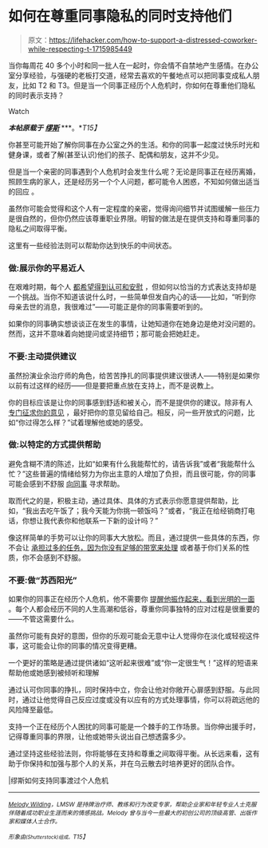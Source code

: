 # 如何在尊重同事隐私的同时支持他们

> 原文：<https://lifehacker.com/how-to-support-a-distressed-coworker-while-respecting-t-1715985449>

当你每周花 40 多个小时和同一批人在一起时，你会情不自禁地产生感情。在办公室分享经验，与强硬的老板打交道，经常去喜欢的午餐地点可以把同事变成私人朋友，比如 T2 和 T3。但是当一个同事正经历个人危机时，你如何在尊重他们隐私的同时表示支持？

Watch

***本帖原载于*** [***缪斯***](https://www.themuse.com/advice/how-to-support-a-coworker-through-a-personal-crisis-without-crossing-the-line) ***。**T15】*

你甚至可能开始了解你同事在办公室之外的生活。和你的同事一起度过快乐时光和健身课，或者了解(甚至认识)他们的孩子、配偶和朋友，这并不少见。

但是当一个亲密的同事遇到个人危机时会发生什么呢？无论是同事正在经历离婚，照顾生病的家人，还是经历另一个个人问题，都可能令人困惑，不知如何做出适当的回应 。

虽然你可能会觉得和这个人有一定程度的亲密，觉得询问细节并试图缓解一些压力是很自然的，但你仍然应该尊重职业界限。明智的做法是在提供支持和尊重同事的隐私之间取得平衡。

这里有一些经验法则可以帮助你达到快乐的中间状态。

### 做:展示你的平易近人

在艰难时期，每个人 [都希望得到认可和安慰](https://www.themuse.com/advice/the-simple-step-that-will-get-you-through-a-crisis) ，但如何以恰当的方式表达支持却是一个挑战。当你不知道该说什么时，一些简单但发自内心的话——比如，“听到你母亲去世的消息，我很难过”——可能正是你的同事需要听到的。

如果你的同事确实想谈谈正在发生的事情，让她知道你在她身边是绝对没问题的。然而，这并不意味着向她提问或坚持细节；那可能会把她赶走。

### **不要:主动提供建议**

虽然扮演业余治疗师的角色，给苦苦挣扎的同事提供建议很诱人——特别是如果你以前有过这样的经历——但是要把重点放在支持上，而不是说教上。

你的目标应该是让你的同事感到舒适和被关心，而不是提供你的建议。除非有人 [专门征求你的意见](https://www.themuse.com/advice/a-simple-test-that-will-help-you-tell-if-youre-getting-bad-advice) ，最好把你的意见留给自己。相反，问一些开放式的问题，比如“你过得怎么样？”试着理解他或她的感受。

### 做:以特定的方式提供帮助

避免含糊不清的陈述，比如“如果有什么我能帮忙的，请告诉我”或者“我能帮什么忙？”这些普遍的情绪给努力为你出主意的人增加了负担，而且很可能，你的同事可能会感到不舒服 [向同事](https://www.themuse.com/advice/how-not-to-annoy-your-contacts-when-youre-asking-for-help) 寻求帮助。

取而代之的是，积极主动，通过具体、具体的方式表示你愿意提供帮助，比如，“我出去吃午饭了；我今天能为你挑一顿饭吗？”或者，“我正在给经销商打电话，你想让我代表你和他联系一下新的设计吗？”

像这样简单的手势可以让你的同事大大放松。而且，通过提供一些具体的东西，你不会让 [承担过多的任务，因为你没有足够的带宽来处理](https://www.themuse.com/advice/5-unexpected-ways-to-deal-when-youre-overwhelmed-at-work) 或者基于你们关系的性质，你不会感到不舒服。

### **不要:做“苏西阳光”**

如果你的同事正在经历个人危机，他不需要你 [提醒他振作起来，看到光明的一面](https://www.themuse.com/advice/how-to-become-the-most-positive-person-in-your-office) 。每个人都会经历不同的人生高潮和低谷，尊重你同事独特的应对过程是很重要的——不管这需要什么。

虽然你可能有良好的意图，但你的乐观可能会无意中让人觉得你在淡化或轻视这件事，这可能会让你的同事的情况变得更糟。

一个更好的策略是通过提供诸如“这听起来很难”或“你一定很生气！”这样的短语来帮助他或她感到被倾听和理解

通过认可你同事的挣扎，同时保持中立，你会让他对你敞开心扉感到舒服。与此同时，通过让他觉得自己反应过度或没有以应有的方式处理事情，你可以将疏远他的风险降至最低。

支持一个正在经历个人困扰的同事可能是一个棘手的工作场景。当你伸出援手时，记得尊重同事的界限，让他或她带头说出自己想透露多少。

通过坚持这些经验法则，你将能够在支持和尊重之间取得平衡。从长远来看，这有助于你保持和加强与那个人的关系，并在乌云散去时培养更好的团队合作。

|缪斯如何支持同事渡过个人危机

* * *

[*<small>Melody Wilding</small>*](http://melodywilding.com/)*<small>，LMSW 是持牌治疗师、教练和行为改变专家，帮助企业家和年轻专业人士克服伴随着成功职业生涯而来的情感挑战。Melody 曾与当今一些最大的初创公司的顶级高管、出版作家和媒体人士合作。</small>*

*<small>形象由</small>*[*<small></small>*](http://www.shutterstock.com/pic-166118507/stock-vector-businessman-under-brainstorming-eps-vector-format.html)<small>*<small>(Shutterstock)组成。</small>T15】*</small>

<small></small>